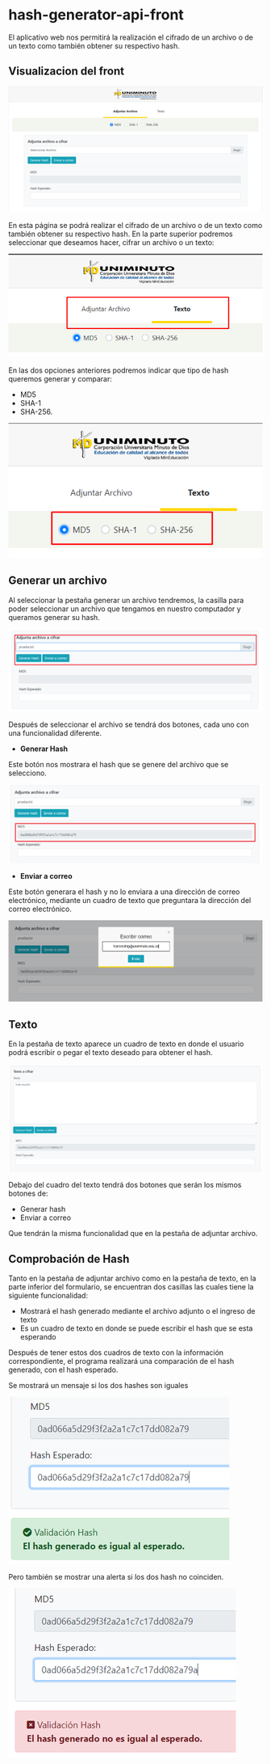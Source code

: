 # hash-generator-api-front

El aplicativo web nos permitirá la realización el cifrado de un archivo o de un texto como también obtener su respectivo hash.

## Visualizacion del front

![alt](https://github.com/lmanriquebo/hash-generator-api-front/blob/master/imgReadme/principal.png)

En esta página se podrá realizar el cifrado de un archivo o de un texto como también obtener su respectivo hash.
En la parte superior podremos seleccionar que deseamos hacer, cifrar un archivo o un texto:

![alt](https://github.com/lmanriquebo/hash-generator-api-front/blob/master/imgReadme/archivoTexto.png)

En las dos opciones anteriores podremos indicar que tipo de hash queremos generar y comparar:
- MD5
- SHA-1
- SHA-256.

![alt](https://github.com/lmanriquebo/hash-generator-api-front/blob/master/imgReadme/tipoHash.png)


## Generar un archivo
Al seleccionar la pestaña generar un archivo tendremos, la casilla para poder seleccionar un archivo que tengamos en nuestro computador y queramos generar su hash.

![alt](https://github.com/lmanriquebo/hash-generator-api-front/blob/master/imgReadme/adjuntarArchivo.png)

Después de seleccionar el archivo se tendrá dos botones, cada uno con una funcionalidad diferente.

- **Generar Hash**

Este botón nos mostrara el hash que se genere del archivo que se selecciono.

![alt](https://github.com/lmanriquebo/hash-generator-api-front/blob/master/imgReadme/generarHash.png)

- **Enviar a correo**

Este botón generara el hash y no lo enviara a una dirección de correo electrónico, mediante un cuadro de texto que preguntara la dirección del correo electrónico.

![alt](https://github.com/lmanriquebo/hash-generator-api-front/blob/master/imgReadme/enviarCorreo.png)

## Texto
En la pestaña de texto aparece un cuadro de texto en donde el usuario podrá escribir o pegar el texto deseado para obtener el hash.

![alt](https://github.com/lmanriquebo/hash-generator-api-front/blob/master/imgReadme/texto.png)

Debajo del cuadro del texto tendrá dos botones que serán los mismos botones de:
- Generar hash
- Enviar a correo

Que tendrán la misma funcionalidad que en la pestaña de adjuntar archivo.

## Comprobación de Hash
Tanto en la pestaña de adjuntar archivo como en la pestaña de texto, en la parte inferior del formulario, se encuentran dos casillas las cuales tiene la siguiente funcionalidad:

- Mostrará el hash generado mediante el archivo adjunto o el ingreso de texto
- Es un cuadro de texto en donde se puede escribir el hash que se esta esperando 

Después de tener estos dos cuadros de texto con la información correspondiente, el programa realizará una comparación de el hash generado, con el hash esperado.

Se mostrará un mensaje si los dos hashes son iguales

![alt](https://github.com/lmanriquebo/hash-generator-api-front/blob/master/imgReadme/alertaBien.png)

Pero también se mostrar una alerta si los dos hash no coinciden.

![alt](https://github.com/lmanriquebo/hash-generator-api-front/blob/master/imgReadme/alertaError.png)